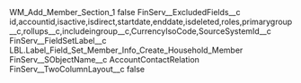 <?xml version="1.0" encoding="UTF-8"?>
<CustomMetadata xmlns="http://soap.sforce.com/2006/04/metadata" xmlns:xsi="http://www.w3.org/2001/XMLSchema-instance" xmlns:xsd="http://www.w3.org/2001/XMLSchema">
    <label>WM_Add_Member_Section_1</label>
    <protected>false</protected>
    <values>
        <field>FinServ__ExcludedFields__c</field>
        <value xsi:type="xsd:string">id,accountid,isactive,isdirect,startdate,enddate,isdeleted,roles,primarygroup__c,rollups__c,includeingroup__c,CurrencyIsoCode,SourceSystemId__c</value>
    </values>
    <values>
        <field>FinServ__FieldSetLabel__c</field>
        <value xsi:type="xsd:string">LBL.Label_Field_Set_Member_Info_Create_Household_Member</value>
    </values>
    <values>
        <field>FinServ__SObjectName__c</field>
        <value xsi:type="xsd:string">AccountContactRelation</value>
    </values>
    <values>
        <field>FinServ__TwoColumnLayout__c</field>
        <value xsi:type="xsd:boolean">false</value>
    </values>
</CustomMetadata>

